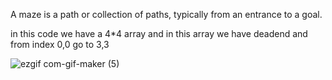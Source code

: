 
A maze is a path or collection of paths, typically from an entrance to a goal.

in this code we have a 4*4 array and in this array we have deadend and from index 0,0 go to 3,3 

![ezgif com-gif-maker (5)](https://user-images.githubusercontent.com/54143711/127214264-957fc92d-0ea0-47d1-b11a-ad25f1e649cc.gif)
